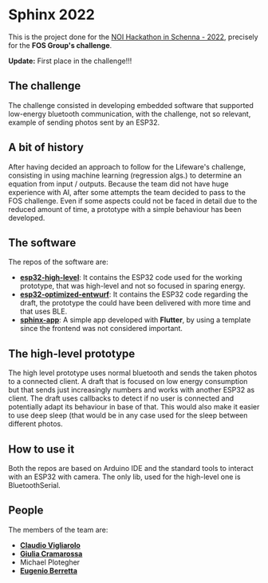 # Sphinx 2022

This is the project done for the [NOI Hackathon in Schenna - 2022](https://hackathon.bz.it/edition/summer-2022), precisely for the **FOS Group's challenge**.

**Update:** First place in the challenge!!!

## The challenge 

The challenge consisted in developing embedded software that supported low-energy bluetooth communication, with the challenge, not so relevant, example of sending photos sent by an ESP32.

## A bit of history

After having decided an approach to follow for the Lifeware's challenge, consisting in using machine learning (regression algs.) to determine an equation from input / outputs. Because the team did not have huge experience with AI, after some attempts the team decided to pass to the FOS challenge. Even if some aspects could not be faced in detail due to the reduced amount of time, a prototype with a simple behaviour has been developed.

## The software

The repos of the software are: 
- [**esp32-high-level**](https://github.com/Sphinx2022/esp32-high-level): It contains the ESP32 code used for the working prototype, that was high-level and not so focused in sparing energy.
- [**esp32-optimized-entwurf**](https://github.com/Sphinx2022): It contains the ESP32 code regarding the draft, the prototype the could have been delivered with more time and that uses BLE.
- [**sphinx-app**](https://github.com/Sphinx2022/sphinx-app): A simple app developed with **Flutter**, by using a template since the frontend was not considered important.

## The high-level prototype

The high level prototype uses normal bluetooth and sends the taken photos to a connected client. A draft that is focused on low energy consumption but that sends just increasingly numbers and works with another ESP32 as client. The draft uses callbacks to detect if no user is connected and potentially adapt its behaviour in base of that. This would also make it easier to use deep sleep (that would be in any case used for the sleep between different photos.

## How to use it

Both the repos are based on Arduino IDE and the standard tools to interact with an ESP32 with camera. The only lib, used for the high-level one is BluetoothSerial.

## People

The members of the team are:
* **[Claudio Vigliarolo](https://github.com/ClaudioVigliarolo)**
* **[Giulia Cramarossa](https://github.com/giuliacramarossa)**
* Michael Plotegher
* **[Eugenio Berretta](https://github.com/euberdeveloper)**
